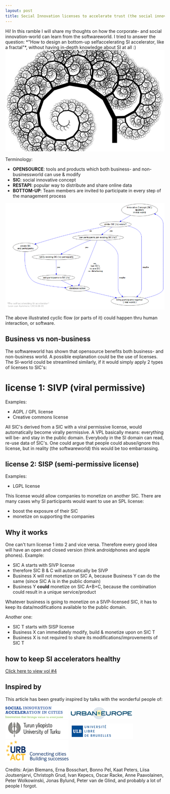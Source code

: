 ```yaml
---
layout: post
title: Social Innovation licenses to accelerate trust (the social innovation accelerator accelerator vol3) 
---
```


<div class="message">
  Hi! In this ramble I will share my thoughts on how the corporate- and social innovation-world can learn from the softwareworld.
  I tried to answer the question: *"How to design an bottom-up selfaccelerating SI accelerator, like a fractal"*, without having 
  in-depth knowledge about SI at all :)
</div>

<img src="/public/img/fractals.jpg"/>

Terminology:

* __OPENSOURCE__: tools and products which both business- and non-businessworld can use & modify
* __SIC__: social innovative concept
* __RESTAPI__: popular way to distribute and share online data
* __BOTTOM-UP__: Team members are invited to participate in every step of the management process 

<img src="/public/img/selfaccelerating-SI-accelerator.png"/>

The above illustrated cyclic flow (or parts of it) could happen thru human interaction, or software.

## Business vs non-business

The softwareworld has shown that opensource benefits both business- and non-business world.
A possible explanation could be the use of licenses.
The SI-world could be streamlined similarly, if it would simply apply 2 types of licenses to SIC's:

# license 1: SIVP (viral permissive)

Examples:

* AGPL / GPL license
* Creative commons license
 
All SIC's derived from a SIC with a viral permissive license, would automatically become virally permissive.
A VPL basically means: everything will be- and stay in the public domain.
Everybody in the SI domain can read, re-use data of SIC's.
One could argue that people could abuse/ignore this license, but in reality (the softwareworld) this would be too  embarrassing.

## license 2: SISP (semi-permissive license)

Examples:

* LGPL license

This license would allow companies to monetize on another SIC.
There are many cases why SI participants would want to use an SPL license:

* boost the exposure of their SIC
* monetize on supporting the companies

## Why it works

One can't turn license 1 into 2 and vice versa. Therefore every good idea will have an open and closed version (think androidphones and apple phones).
Example:

* SIC A starts with SIVP license 
* therefore SIC B & C will automatically be SIVP 
* Business X will not monetize on SIC A, because Business Y can do the same (since SIC A is in the public domain)
* Business Y __could__ monetize on SIC A+B+C, because the combination could result in a unique service/product 

Whatever business is going to monetize on a SIVP-licensed SIC, it has to keep its data/modifications available to the public domain.

Another one:

* SIC T starts with SISP license 
* Business X can immediately modify, build & monetize upon on SIC T 
* Business X is not required to share its modifications/improvements of SIC T 

## how to keep SI accelerators healthy 

[Click here to view vol #4](/2016/06/01/the-social-innovation-accelerator-accelerator-vol-4)

## Inspired by 

This article has been greatly inspired by talks with the wonderful people of:

<a target="_blank" href="http://www.siac.network"><img src="/public/img/siac-logo1.png" width="200"/></a>
<a target="_blank" href="http://jpi-urbaneurope.eu"><img src="/public/img/logo-urban-europe-color.png" width="200"/></a>
<a target="_blank" href="http://utu.fi"><img src="/public/img/utu_logo.jpg" width="200"/></a>
<a target="_blank" href="http://www.ulb.ac.be"><img src="/public/img/logoulb1.gif" width="200"></a>
<a target="_blank" href="http://urbact.eu"><img src="/public/img/urbact.png" width="200"></a>

Credits: Arjan Biemans, Erna Bosschart, Bonno Pel, Kaat Peters, Liisa Joutsenjarvi, Christoph Grud, Ivan Kepecs, Oscar Racke, Anne Paavolainen, Peter Wolkowinski, Jonas Bylund, Peter van de Glind, and probably a lot of people I forgot.
